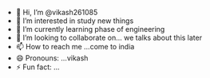 - 👋 Hi, I’m @vikash261085
- 👀 I’m interested in study new  things
- 🌱 I’m currently learning phase of engineering
- 💞️ I’m looking to collaborate on... we talks about this later
- 📫 How to reach me ...come to india
- 😄 Pronouns: ...vikash
- ⚡ Fun fact: ...

<!---
vikash261085/vikash261085 is a ✨ special ✨ repository because its `README.md` (this file) appears on your GitHub profile.
You can click the Preview link to take a look at your changes.
--->
